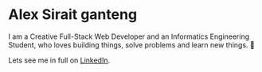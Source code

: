 # Alex Sirait ganteng

I am a Creative Full-Stack Web Developer and an Informatics Engineering Student, who loves building things, solve problems and learn new things. 🚀

Lets see me in full on [LinkedIn](https://www.linkedin.com/in/alex-sirait-6b696b221/).
